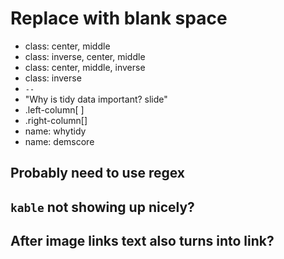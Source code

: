 # Replace with blank space

- class: center, middle 
- class: inverse, center, middle 
- class: center, middle, inverse
- class: inverse
- `--`
- "Why is tidy data important? slide"
- .left-column[ ]
- .right-column[]
- name: whytidy
- name: demscore
  
## Probably need to use regex

## `kable` not showing up nicely?

## After image links text also turns into link?

